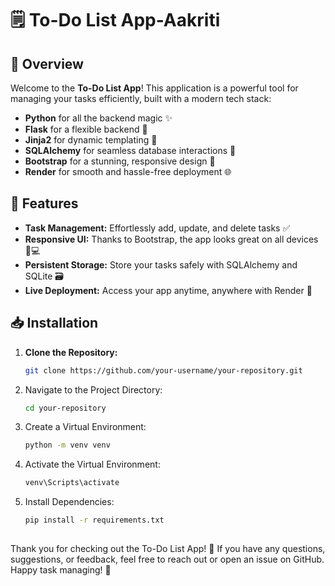 # 🗒️ To-Do List App-Aakriti

## 🚀 Overview

Welcome to the **To-Do List App**! This application is a powerful tool for managing your tasks efficiently, built with a modern tech stack:

- **Python** for all the backend magic ✨
- **Flask** for a flexible backend 🐍
- **Jinja2** for dynamic templating 🧩
- **SQLAlchemy** for seamless database interactions 💾
- **Bootstrap** for a stunning, responsive design 🌟
- **Render** for smooth and hassle-free deployment 🌐

## 🔧 Features

- **Task Management:** Effortlessly add, update, and delete tasks ✅
- **Responsive UI:** Thanks to Bootstrap, the app looks great on all devices 📱💻
- **Persistent Storage:** Store your tasks safely with SQLAlchemy and SQLite 🗃️
- **Live Deployment:** Access your app anytime, anywhere with Render 🎉

## 📥 Installation

1. **Clone the Repository:**
   ```bash
   git clone https://github.com/your-username/your-repository.git
   
2. Navigate to the Project Directory:
    ```bash
   cd your-repository

4. Create a Virtual Environment:
    ```bash
   python -m venv venv

6. Activate the Virtual Environment:
    ```bash
    venv\Scripts\activate

8. Install Dependencies:
   ```bash
   pip install -r requirements.txt
  
Thank you for checking out the To-Do List App! 🎉 If you have any questions, suggestions, or feedback, feel free to reach out or open an issue on GitHub. Happy task managing! 🚀
